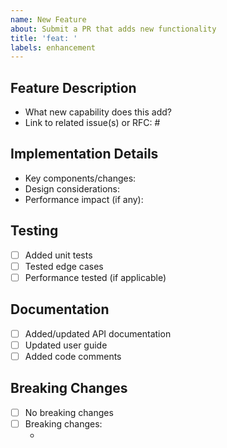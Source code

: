 ```yaml
---
name: New Feature
about: Submit a PR that adds new functionality
title: 'feat: '
labels: enhancement
---
```


## Feature Description
<!-- Describe the new feature -->
- What new capability does this add?
- Link to related issue(s) or RFC: #

## Implementation Details
<!-- Technical details about how the feature works -->
- Key components/changes:
- Design considerations:
- Performance impact (if any):

## Testing
<!-- Describe your testing approach -->
- [ ] Added unit tests
- [ ] Tested edge cases
- [ ] Performance tested (if applicable)

## Documentation

- [ ] Added/updated API documentation
- [ ] Updated user guide
- [ ] Added code comments

## Breaking Changes
<!-- List any breaking changes and migration steps -->
- [ ] No breaking changes
- [ ] Breaking changes:
  - <!-- List changes and how to migrate -->
